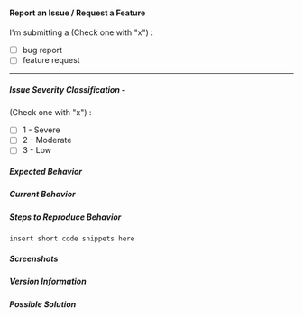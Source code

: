#### Report an Issue / Request a Feature

I'm submitting a (Check one with "x") : 
- [ ] bug report 
- [ ] feature request

***

##### Issue Severity Classification - 

(Check one with "x") : 
- [ ] 1 - Severe
- [ ] 2 - Moderate
- [ ] 3 - Low

<!--
1. Severe - `play-by-play` is unable to operate or caused other critical software to fail and there is no acceptable way to work around the problem. This condition requires an immediate solution.
2. Moderate - Significant impact.  play-by-play` is usable but is limited. Work around exists, but requires significant effort. Incomplete/incorrect documentation, poor or unexplained log messages where no clear error was evident, side effect is observed which does not significantly harm operations etc.
3. Low - Minimal impact. Issue is an annoyance, but I can get work done. This indicates the problem causes little impact on operations or that a reasonable circumvention to the problem has been implemented. Usability quirks, requires minor documentation updates, or could be enhance with some minor changes to the function.
-->

##### Expected Behavior

<!-- What do you think should happen? -->

##### Current Behavior

<!-- What currently happens? -->

##### Steps to Reproduce Behavior

<!-- How can we reproduce the behavior? -->

`insert short code snippets here`

<!-- OPTIONAL -->
 
##### Screenshots

<!-- Insert screenshots here -->

##### Version Information

<!-- What are the versions of Go, play-by-play, and other dependencies? -->
<!-- include output of xxx -->

##### Possible Solution

<!-- Any ideas how to solve the problem? -->
